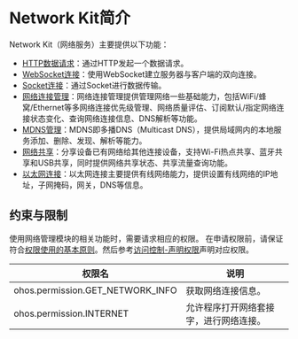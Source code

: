 # Network Kit简介
<!--Kit: Network Kit-->
<!--Subsystem: Communication-->
<!--Owner: @wmyao_mm-->
<!--Designer: @guo-min_net-->
<!--Tester: @tongxilin-->
<!--Adviser: @zhang_yixin13-->

Network Kit（网络服务）主要提供以下功能：

- [HTTP数据请求](http-request.md)：通过HTTP发起一个数据请求。
- [WebSocket连接](websocket-connection.md)：使用WebSocket建立服务器与客户端的双向连接。
- [Socket连接](socket-connection.md)：通过Socket进行数据传输。
- [网络连接管理](net-connection-manager.md)：网络连接管理提供管理网络一些基础能力，包括WiFi/蜂窝/Ethernet等多网络连接优先级管理、网络质量评估、订阅默认/指定网络连接状态变化、查询网络连接信息、DNS解析等功能。
- [MDNS管理](net-mdns.md)：MDNS即多播DNS（Multicast DNS），提供局域网内的本地服务添加、删除、发现、解析等能力。<!--Del-->
- [网络共享](net-sharing-sys.md)：分享设备已有网络给其他连接设备，支持Wi-Fi热点共享、蓝牙共享和USB共享，同时提供网络共享状态、共享流量查询功能。
- [以太网连接](net-ethernet-sys.md)：以太网连接主要提供有线网络能力，提供设置有线网络的IP地址，子网掩码，网关，DNS等信息。
<!--DelEnd-->

<!--RP1-->
<!--RP1End-->

## 约束与限制

使用网络管理模块的相关功能时，需要请求相应的权限。
在申请权限前，请保证符合[权限使用的基本原则](../security/AccessToken/app-permission-mgmt-overview.md#权限使用的基本原则)。然后参考[访问控制-声明权限](../security/AccessToken/declare-permissions.md)声明对应权限。

| 权限名                           | 说明                                   |
| -------------------------------- | -------------------------------------- |
| ohos.permission.GET_NETWORK_INFO | 获取网络连接信息。                     |
| ohos.permission.INTERNET         | 允许程序打开网络套接字，进行网络连接。 |

